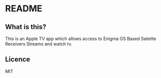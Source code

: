 # README #

## What is this?

This is an Apple TV app which allows access to Enigma OS Based Satelite Receivers Streams and watch tv.


## Licence

MIT

